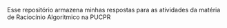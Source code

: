 Esse repositório armazena minhas respostas para as atividades da matéria de Raciocínio Algoritmico na PUCPR